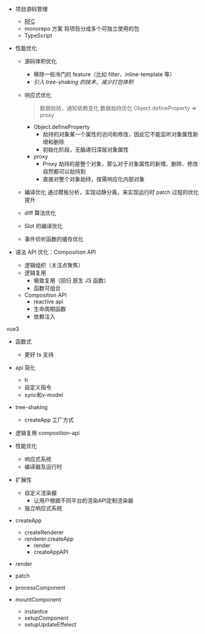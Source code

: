 - 项目源码管理

  - [RFC](https://github.com/vuejs/rfcs)
  - monorepo 方案
    将项目分成多个可独立使用的包
  - TypeScript

- 性能优化

  - 源码体积优化

    - 移除一些冷门的 feature（比如 filter、inline-template 等）
    - *引入 tree-shaking 的技术，减少打包体积*

  - 响应式优化
    > 数据劫持，通知依赖变化
    > 数据劫持优化 Object.defineProperty => proxy
    - Object.defineProperty
      - 劫持的对象某一个属性的访问和修改，因此它不能监听对象属性新增和删除
      - 初始化阶段，无脑递归深层对象属性
    - proxy 
      - Proxy 劫持的是整个对象，那么对于对象属性的新增、删除、修改自然都可以劫持到
      - 直接对整个对象劫持，按需响应化内部对象
  - 编译优化
    通过模板分析，实现动静分离，来实现运行时 patch 过程的优化提升

  - diff 算法优化

  - Slot 的编译优化

  - 事件侦听函数的缓存优化

- 语法 API 优化：Composition API
  - 逻辑组织（关注点聚焦）
  - 逻辑复用
    - 极致复用（回归 原生 JS 函数）
    - 函数可组合
  - Composition API
    - reactive api
    - 生命周期函数
    - 依赖注入


vue3
- 函数式
  - 更好 ts 支持
- api 简化
  - h
  - 自定义指令
  - sync和v-model
- tree-shaking
  - createApp 工厂方式
- 逻辑复用 composition-api
- 性能优化
  - 响应式系统
  - 编译器及运行时
- 扩展性
  - 自定义渲染器
    - 让用户根据不同平台的渲染API定制渲染器
  - 独立响应式系统


- createApp
  - createRenderer
  - renderer.createApp
    - render
    - createAppAPI
- render
- patch
- processComponent
- mountComponent
  - instantce
  - setupComponent
  - setupUpdateEffelect